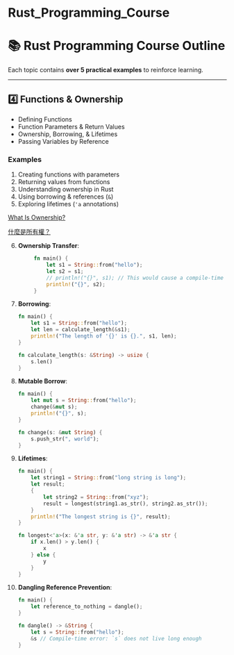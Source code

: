 # Rust_Programming_Course

# **📚 Rust Programming Course Outline**
Each topic contains **over 5 practical examples** to reinforce learning.

---
## **4️⃣ Functions & Ownership**
- Defining Functions
- Function Parameters & Return Values
- Ownership, Borrowing, & Lifetimes
- Passing Variables by Reference

### **Examples**
1. Creating functions with parameters
2. Returning values from functions
3. Understanding ownership in Rust
4. Using borrowing & references (`&`)
5. Exploring lifetimes (`'a` annotations)
   
[What Is Ownership?](https://doc.rust-lang.org/stable/book/ch04-01-what-is-ownership.html)

[什麼是所有權？](https://rust-lang.tw/book-tw/ch04-01-what-is-ownership.html#%E4%BB%80%E9%BA%BC%E6%98%AF%E6%89%80%E6%9C%89%E6%AC%8A)


6. **Ownership Transfer**:

   ```rust
        fn main() {
            let s1 = String::from("hello");
            let s2 = s1;
            // println!("{}", s1); // This would cause a compile-time error
            println!("{}", s2);
        }
   ```
  7. **Borrowing**:
        ```rust
        fn main() {
            let s1 = String::from("hello");
            let len = calculate_length(&s1);
            println!("The length of '{}' is {}.", s1, len);
        }

        fn calculate_length(s: &String) -> usize {
            s.len()
        }
        ```
  8. **Mutable Borrow**:
        ```rust
        fn main() {
            let mut s = String::from("hello");
            change(&mut s);
            println!("{}", s);
        }

        fn change(s: &mut String) {
            s.push_str(", world");
        }
        ```
  9. **Lifetimes**:
        ```rust
        fn main() {
            let string1 = String::from("long string is long");
            let result;
            {
                let string2 = String::from("xyz");
                result = longest(string1.as_str(), string2.as_str());
            }
            println!("The longest string is {}", result);
        }

        fn longest<'a>(x: &'a str, y: &'a str) -> &'a str {
            if x.len() > y.len() {
                x
            } else {
                y
            }
        }
        ```
   10. **Dangling Reference Prevention**:
        ```rust
        fn main() {
            let reference_to_nothing = dangle();
        }

        fn dangle() -> &String {
            let s = String::from("hello");
            &s // Compile-time error: `s` does not live long enough
        }
        ```



